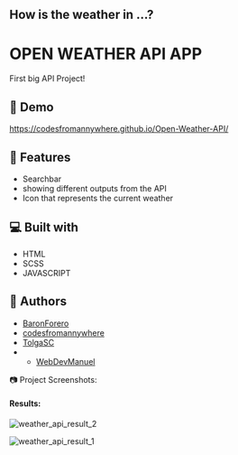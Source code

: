 ## How is the weather in ...? 

# OPEN WEATHER API APP 
  
First big API Project! 

## 🚀 Demo
https://codesfromannywhere.github.io/Open-Weather-API/

## 🧐 Features

*   Searchbar
*   showing different outputs from the API
*   Icon that represents the current weather

  
## 💻 Built with

*   HTML
*   SCSS
*   JAVASCRIPT

## 👥 Authors

- <a href="https://github.com/BaronForero" target="_blank">BaronForero</a>
- <a href="https://github.com/codesfromannywhere" target="_blank">codesfromannywhere</a>
- <a href="https://github.com/TolgaSC" target="_blank">TolgaSC</a>
- - <a href="https://github.com/WebDevManuel" target="_blank">WebDevManuel</a>


📷 Project Screenshots:
#### Results:

![weather_api_result_2](https://github.com/codesfromannywhere/Open-Weather-API/assets/123948041/bdb58dde-4554-46e0-91d6-5a0c646987d5)

![weather_api_result_1](https://github.com/codesfromannywhere/Open-Weather-API/assets/123948041/0860056a-35f0-4f0d-b614-e659ceee9376)



